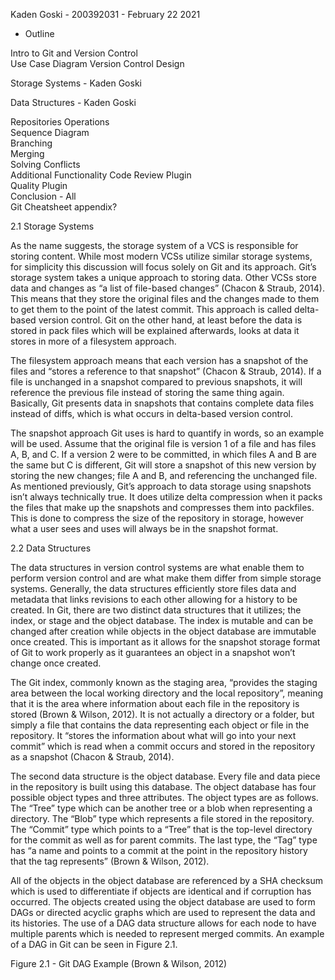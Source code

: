 Kaden Goski - 200392031 - February 22 2021

* Outline

Intro to Git and Version Control  
Use Case Diagram
Version Control Design

Storage Systems - Kaden Goski

Data Structures - Kaden Goski

Repositories
Operations  
Sequence Diagram  
Branching  
Merging  
Solving Conflicts  
Additional Functionality
Code Review Plugin  
Quality Plugin  
Conclusion - All   
Git Cheatsheet appendix?  



















2.1 Storage Systems

As the name suggests, the storage system of a VCS is responsible for storing content. While most modern VCSs utilize similar storage systems, for simplicity this discussion will focus solely on Git and its approach. Git’s storage system takes a unique approach to storing data. Other VCSs store data and changes as “a list of file-based changes” (Chacon & Straub, 2014). This means that they store the original files and the changes made to them to get them to the point of the latest commit. This approach is called delta-based version control. Git on the other hand, at least before the data is stored in pack files which will be explained afterwards, looks at data it stores in more of a filesystem approach.

The filesystem approach means that each version has a snapshot of the files and “stores a reference to that snapshot” (Chacon & Straub, 2014). If a file is unchanged in a snapshot compared to previous snapshots, it will reference the previous file instead of storing the same thing again. Basically, Git presents data in snapshots that contains complete data files instead of diffs, which is what occurs in delta-based version control.

The snapshot approach Git uses is hard to quantify in words, so an example will be used. Assume that the original file is version 1 of a file and has files A, B, and C. If a version 2 were to be committed, in which files A and B are the same but C is different, Git will store a snapshot of this new version by storing the new changes; file A and B, and referencing the unchanged file. As mentioned previously, Git’s approach to data storage using snapshots isn’t always technically true. It does utilize delta compression when it packs the files that make up the snapshots and compresses them into packfiles. This is done to compress the size of the repository in storage, however what a user sees and uses will always be in the snapshot format.



2.2 Data Structures

The data structures in version control systems are what enable them to perform version control and are what make them differ from simple storage systems. Generally, the data structures efficiently store files data and metadata that links revisions to each other allowing for a history to be created. In Git, there are two distinct data structures that it utilizes; the index, or stage and the object database. The index is mutable and can be changed after creation while objects in the object database are immutable once created. This is important as it allows for the snapshot storage format of Git to work properly as it guarantees an object in a snapshot won’t change once created.

The Git index, commonly known as the staging area, “provides the staging area between the local working directory and the local repository”, meaning that it is the area where information about each file in the repository is stored (Brown & Wilson, 2012). It is not actually a directory or a folder, but simply a file that contains the data representing each object or file in the repository. It “stores the information about what will go into your next commit” which is read when a commit occurs and stored in the repository as a snapshot (Chacon & Straub, 2014).

The second data structure is the object database. Every file and data piece in the repository is built using this database. The object database has four possible object types and three attributes. The object types are as follows. The “Tree” type which can be another tree or a blob when representing a directory. The “Blob” type which represents a file stored in the repository. The “Commit” type which points to a “Tree” that is the top-level directory for the commit as well as for parent commits. The last type, the “Tag” type has “a name and points to a commit at the point in the repository history that the tag represents” (Brown & Wilson, 2012).

All of the objects in the object database are referenced by a SHA checksum which is used to differentiate if objects are identical and if corruption has occurred. The objects created using the object database are used to form DAGs or directed acyclic graphs which are used to represent the data and its histories. The use of a DAG data structure allows for each node to have multiple parents which is needed to represent merged commits. An example of a DAG in Git can be seen in Figure 2.1.

Figure 2.1 - Git DAG Example (Brown & Wilson, 2012)
